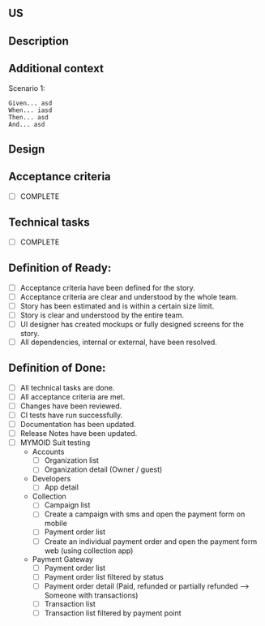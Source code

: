 ## US

## Description

## Additional context
Scenario 1:

```
Given... asd
When... iasd
Then... asd
And... asd
```

## Design
 

## Acceptance criteria

- [ ] COMPLETE

## Technical tasks

- [ ] COMPLETE

## Definition of Ready:
- [ ] Acceptance criteria have been defined for the story.
- [ ] Acceptance criteria are clear and understood by the whole team.
- [ ] Story has been estimated and is within a certain size limit.
- [ ] Story is clear and understood by the entire team.
- [ ] UI designer has created mockups or fully designed screens for the story.
- [ ] All dependencies, internal or external, have been resolved.

## Definition of Done:
- [ ] All technical tasks are done.
- [ ] All acceptance criteria are met.
- [ ] Changes have been reviewed.
- [ ] CI tests have run successfully.
- [ ] Documentation has been updated.
- [ ] Release Notes have been updated.
- [ ] MYMOID Suit testing 
	- Accounts
		- [ ] Organization list
		- [ ] Organization detail (Owner / guest)
	- Developers
		- [ ] App detail 
	- Collection
		- [ ] Campaign list
		- [ ] Create a campaign with sms and open the payment form on mobile
		- [ ] Payment order list 
		- [ ] Create an individual payment order and open the payment form web (using collection app)
	- Payment Gateway
		- [ ] Payment order list 
		- [ ] Payment order list filtered by status 
		- [ ] Payment order detail (Paid, refunded or partially refunded --> Someone with transactions)
		- [ ] Transaction list 
		- [ ]  Transaction list filtered by payment point
